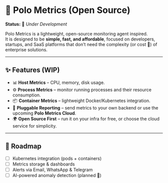 # 🐶 Polo Metrics (Open Source)

**Status:** 🚧 *Under Development*  

Polo Metrics is a lightweight, open-source monitoring agent inspired.  
It is designed to be **simple, fast, and affordable**, focused on developers, startups, and SaaS platforms that don’t need the complexity (or cost 💸) of enterprise solutions.

---

## ✨ Features (WIP)

- 📊 **Host Metrics** – CPU, memory, disk usage.  
- ⚙️ **Process Metrics** – monitor running processes and their resource consumption.  
- 📦 **Container Metrics** – lightweight Docker/Kubernetes integration.  
- 🔌 **Pluggable Reporting** – send metrics to your own backend or use the upcoming **Polo Metrics Cloud**.  
- 🌍 **Open Source First** – run it on your infra for free, or choose the cloud service for simplicity.  

---

## 🚀 Roadmap

- [ ] Kubernetes integration (pods + containers)  
- [ ] Metrics storage & dashboards  
- [ ] Alerts via Email, WhatsApp & Telegram  
- [ ] AI-powered anomaly detection (planned 🤖)  
